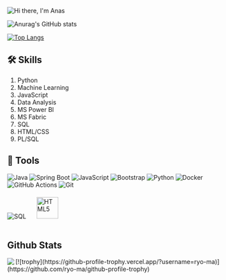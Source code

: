 ![Hi there, I'm Anas](https://github.com/anasm20/anasm20/assets/112882511/45289dcd-4f22-44f6-9735-b59d366d832e)

![Anurag's GitHub stats](https://github-readme-stats.vercel.app/api?username=anasm20&theme=vision-friendly-dark&show_icons=true)

[![Top Langs](https://github-readme-stats.vercel.app/api/top-langs/?username=anasm20&layout=pie)](https://github.com/anasm20)



## 🛠 Skills
1. Python
2. Machine Learning
3. JavaScript
4. Data Analysis
5. MS Power BI
6. MS Fabric
7. SQL
8. HTML/CSS
9. PL/SQL

## 🔧 Tools

![Java](https://img.icons8.com/color/48/000000/java-coffee-cup-logo.png) 
![Spring Boot](https://img.icons8.com/color/48/000000/spring-logo.png) 
![JavaScript](https://img.icons8.com/color/48/000000/javascript.png)
![Bootstrap](https://img.icons8.com/color/48/000000/bootstrap.png)
![Python](https://img.icons8.com/color/48/000000/python.png)
![Docker](https://img.icons8.com/color/48/000000/docker.png)
![GitHub Actions](https://img.icons8.com/color/48/000000/github.png)
![Git](https://img.icons8.com/color/48/000000/git.png)   
![SQL](https://img.icons8.com/color/48/000000/sql.png) 
<a href="https://en.wikipedia.org/wiki/HTML5" target="_blank"><img style="margin: 20px" src="https://profilinator.rishav.dev/skills-assets/html5-original-wordmark.svg" alt="HTML5" height="50" /></a>



## Github Stats  
<div align="center">
<img src="https://komarev.com/ghpvc/?username=anasm20&&style=flat-square" align="left" />
</div>  
[![trophy](https://github-profile-trophy.vercel.app/?username=ryo-ma)](https://github.com/ryo-ma/github-profile-trophy)
<br />
